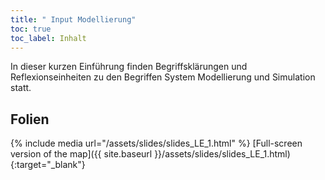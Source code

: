 ```yaml
---
title: " Input Modellierung"
toc: true
toc_label: Inhalt
---
```




In dieser kurzen Einführung finden Begriffsklärungen und Reflexionseinheiten zu den Begriffen System Modellierung und Simulation statt. 

<!--more-->

## Folien


{% include media url="/assets/slides/slides_LE_1.html" %}
[Full-screen version of the map]({{ site.baseurl }}/assets/slides/slides_LE_1.html){:target="_blank"}